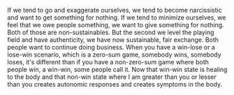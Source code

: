  If we tend to go and exaggerate ourselves, we tend to become narcissistic and want to get something for nothing. If we tend to minimize ourselves, we feel that we owe people something, we want to give something for nothing. Both of those are non-sustainables. But the second we level the playing field and have authenticity, we have now sustainable, fair exchange. Both people want to continue doing business. When you have a win-lose or a lose-win scenario, which is a zero-sum game, somebody wins, somebody loses, it's different than if you have a non-zero-sum game where both people win, a win-win, some people call it. Now that win-win state is healing to the body and that non-win state where I am greater than you or lesser than you creates autonomic responses and creates symptoms in the body.